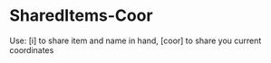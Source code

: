 # SharedItems-Coor
Use: [i] to share item and name in hand, [coor] to share you current coordinates
